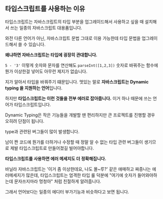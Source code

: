 ## 타입스크립트를 사용하는 이유

타입스크립트는 자바스크립트의 타입 부분을 업그레이드해서 사용하고 싶을 때 설치해서 쓰는 일종의 자바스크립트 대용품입니다.

와전 다른 언어가 아닌, 자바스크립트 문법 그대로 이용 가능한데 타입 문법을 업그레이드해서 쓸 수 있습니다.

**왜냐하면 자바스크립트는 타입에 굉장히 관대합니다.**

`5 - '3'` 이렇게 숫자와 문자를 연산해도 `parseInt([1,2,3])` 숫자로 바꿔주는 함수에 뭔가 이상한걸 넣어도 아무런 제지가 없습니다.

지가 알아서 타입을 바꿔주기 떄문입니다. 멋있는 말로 **자바스크립트는 Dynamic typing 을 지원하는 언어**입니다.

하지만 **타입스크립트는 이런 것들을 전부 에러로 잡아줍니다.** 이거 하나 때문에 쓰는 언어가 타입스크립트입니다.

Dynamic Typing은 작은 기능들을 개발할 땐 편리하지만 큰 프로젝트를 진행할 경우 오히려 단점이 됩니다.

type과 관련된 버그들이 많이 발생합니다.

남이 짠 코드에 뭔가를 더하거나 수정할 때 정말 알 수 없는 타입 관련 버그들이 생기므로 제발 타입스크립트로 만들어졌길 빌어야합니다.

**타입스크립트를 사용하면 에러 메세지도 더 정확해집니다.**

바닐라 자바스크립트는 '이거 좀 이상한데요, 나도 몰~루?' 같은 애매하고 짜증나는 에러메세지가 많은데, 타입스크립트는 엄격한 타입 룰 덕분에 "여기에 숫자가 들어와야하는데 문자쓰지마라 멍청아" 처럼 친절하게 알려줍니다.

그래서 언어보다는 일종의 에디터 부가기능과 비슷하다고 보면 됩니다.

